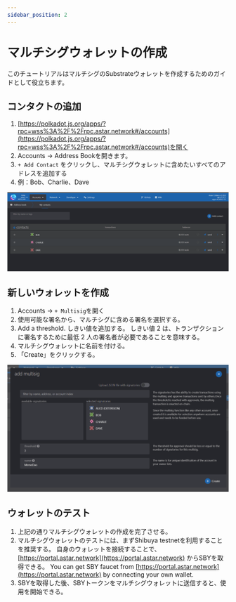 ```yaml
---
sidebar_position: 2
---
```


# マルチシグウォレットの作成

このチュートリアルはマルチシグのSubstrateウォレットを作成するためのガイドとして役立ちます。

## コンタクトの追加

1. [https://polkadot.js.org/apps/?rpc=wss%3A%2F%2Frpc.astar.network#/accounts](https://polkadot.js.org/apps/?rpc=wss%3A%2F%2Frpc.astar.network#/accounts)を開く
2. Accounts -> Address Bookを開きます。
3. `+ Add Contact` をクリックし、マルチシグウォレットに含めたいすべてのアドレスを追加する
4. 例：Bob、Charlie、Dave

![12](img/12.png)

## 新しいウォレットを作成

1. Accounts -> `+ Multisig`を開く
2. 使用可能な署名から、マルチシグに含める署名を選択する。
3. Add a threshold. しきい値を追加する。 しきい値 2 は、トランザクションに署名するために最低 2 人の署名者が必要であることを意味する。
4. マルチシグウォレットに名前を付ける。
5. 「Create」をクリックする。

![13](img/13.png)

## ウォレットのテスト

1. 上記の通りマルチシグウォレットの作成を完了させる。
2. マルチシグウォレットのテストには、まずShibuya testnetを利用することを推奨する。 自身のウォレットを接続することで、 [https://portal.astar.network](https://portal.astar.network) からSBYを取得できる。 You can get SBY faucet from [https://portal.astar.network](https://portal.astar.network) by connecting your own wallet.
3. SBYを取得した後、SBYトークンをマルチシグウォレットに送信すると、使用を開始できる。
